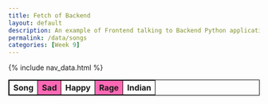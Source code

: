 ```yaml
---
title: Fetch of Backend
layout: default
description: An example of Frontend talking to Backend Python application serving jokes.  This example provides the ability to react to the Joke (haha or boohoo).
permalink: /data/songs
categories: [Week 9]
---
```


{% include nav_data.html %}

<!-- HTML table fragment for page -->
<html>
<head>
<style>
table, th, td {
  border: 1px solid black;
  border-collapse: collapse;
}
tr:nth-child(even) {
  background-color: rgb(255, 105, 180);
}
th:nth-child(even),td:nth-child(even) {
  background-color: rgb(255, 105, 180);
}
</style>
</head>
<body>

<table>
  <thead>
  <tr>
    <th>Song</th>
    <th>Sad</th>
    <th>Happy</th>
    <th>Rage</th>
    <th>Indian</th>
  </tr>
  </thead>
  <tbody id="result">
    <!-- javascript generated data -->
  </tbody>
</table>

</body>
</html>

<!-- Script is layed out in a sequence (without a function) and will execute when page is loaded -->
<script>

  // prepare HTML defined "result" container for new output
  const resultContainer = document.getElementById("result");

  // keys for joke reactions
  const SAD = "sad";
  const HAPPY = "happy";
  const RAGE = "rage";
  const INDIAN = "indian";

  // prepare fetch urls
  const url = "https://ssjn.nighthawkcodescrums.gq/api/song";
  const sad_url = url + "/sad/";  // haha reaction
  const happy_url = url + "/happy/";  // boohoo reaction
  const rage_url = url + "/rage/";  // boohoo reaction
  const indian_url = url + "/indian/";

  // prepare fetch GET options
  const options = {
    method: 'GET', // *GET, POST, PUT, DELETE, etc.
    mode: 'cors', // no-cors, *cors, same-origin
    cache: 'default', // *default, no-cache, reload, force-cache, only-if-cached
    credentials: 'omit', // include, *same-origin, omit
    headers: {
      'Content-Type': 'application/json'
      // 'Content-Type': 'application/x-www-form-urlencoded',
    },
  };
  // prepare fetch PUT options, clones with JS Spread Operator (...)
  const put_options = {...options, method: 'PUT'}; // clones and replaces method

  // fetch the API
  fetch(url, options)
    // response is a RESTful "promise" on any successful fetch
    .then(response => {
      // check for response errors
      if (response.status !== 200) {
          error('GET API response failure: ' + response.status);
          return;
      }
      // valid response will have JSON data
      response.json().then(data => {
          console.log(data);
          for (const row of data) {
            // make "tr element" for each "row of data"
            const tr = document.createElement("tr");
            
            // td for joke cell
            const song = document.createElement("td");
              song.innerHTML = row.id + ". " + row.song;  // add fetched data to innerHTML

            // td for haha cell with onclick actions (making the buttons)
            const sad = document.createElement("td");
              const sad_but = document.createElement('button');
              sad_but.id = SAD+row.id   // establishes a HAHA JS id for cell
              sad_but.innerHTML = row.sad;  // add fetched "haha count" to innerHTML
              sad_but.onclick = function () {
                // onclick function call with "like parameters"
                reaction(SAD, sad_url+row.id, sad_but.id);  
              };
              sad.appendChild(sad_but);  // add "haha button" to haha cell

            // td for boohoo cell with onclick actions
            const happy = document.createElement("td");
              const happy_but = document.createElement('button');
              happy_but.id = HAPPY+row.id  // establishes a BOOHOO JS id for cell
              happy_but.innerHTML = row.happy;  // add fetched "boohoo count" to innerHTML
              happy_but.onclick = function () {
                // onclick function call with "jeer parameters"
                reaction(HAPPY, happy_url+row.id, happy_but.id);  
              };
              happy.appendChild(happy_but);  // add "boohoo button" to boohoo cell
          
              // td for haha cell with onclick actions (making the buttons)
            const rage = document.createElement("td");
              const rage_but = document.createElement('button');
              rage_but.id = RAGE+row.id   // establishes a HAHA JS id for cell
              rage_but.innerHTML = row.rage;  // add fetched "haha count" to innerHTML
              rage_but.onclick = function () {
                // onclick function call with "like parameters"
                reaction(RAGE, rage_url+row.id, rage_but.id);  
              };
              rage.appendChild(rage_but);  // add "haha button" to haha cell

            const indian = document.createElement("td");
              const indian_but = document.createElement('button');
              indian_but.id = INDIAN+row.id   // establishes a HAHA JS id for cell
              indian_but.innerHTML = row.indian;  // add fetched "haha count" to innerHTML
              indian_but.onclick = function () {
                // onclick function call with "like parameters"
                reaction(INDIAN, indian_url+row.id, indian_but.id);  
              };
              indian.appendChild(indian_but);  // add "haha button" to haha cell
             
            // this builds ALL td's (cells) into tr (row) element
            tr.appendChild(song);
            tr.appendChild(sad);
            tr.appendChild(happy);
            tr.appendChild(rage);
            tr.appendChild(indian);

            // this adds all the tr (row) work above to the HTML "result" container
            resultContainer.appendChild(tr);
          }
      })
  })
  // catch fetch errors (ie Nginx ACCESS to server blocked)
  .catch(err => {
    error(err + " " + url);
  });

  // Reaction function to likes or jeers user actions
  function reaction(type, put_url, elemID) {

    // fetch the API
    fetch(put_url, put_options)
    // response is a RESTful "promise" on any successful fetch
    .then(response => {
      // check for response errors
      if (response.status !== 200) {
          error("PUT API response failure: " + response.status)
          return;  // api failure
      }
      // valid response will have JSON data
      response.json().then(data => {
          console.log(data);
          // Likes or Jeers updated/incremented
          if (type === SAD) // like data element
            document.getElementById(elemID).innerHTML = data.sad;  // fetched haha data assigned to haha Document Object Model (DOM)
          else if (type === HAPPY) // jeer data element
            document.getElementById(elemID).innerHTML = data.happy;  // fetched boohoo data assigned to boohoo Document Object Model (DOM)
          else if (type === RAGE)
            document.getElementById(elemID).innerHTML = data.rage;
          else if (type === INDIAN)
            document.getElementById(elemID).innerHTML = data.indian;
          else
            error("unknown type: " + type);  // should never occur
      })
    })
    // catch fetch errors (ie Nginx ACCESS to server blocked)
    .catch(err => {
      error(err + " " + put_url);
    });
    
  }

  // Something went wrong with actions or responses
  function error(err) {
    // log as Error in console
    console.error(err);
    // append error to resultContainer
    const tr = document.createElement("tr");
    const td = document.createElement("td");
    td.innerHTML = err;
    tr.appendChild(td);
    resultContainer.appendChild(tr);
  }

</script>
